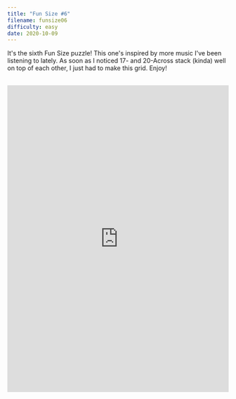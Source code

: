 ```yaml
---
title: "Fun Size #6"
filename: funsize06
difficulty: easy
date: 2020-10-09
---
```


It's the sixth Fun Size puzzle! This one's inspired by more music I've been listening to lately. As soon as I noticed 17- and 20-Across stack (kinda) well on top of each other, I just had to make this grid. Enjoy!<br/><br/>

<iframe height="700" width="100%" allowfullscreen="true" style="border:none;width: 100% !important;position: static;display: block !important;margin: 0 !important;"  name="80a395d458cc73db445abfa4d939b092b4a474d001c5431bf80bbf61485a14ea" src="https://amuselabs.com/pmm/crossword?id=428561c8&set=80a395d458cc73db445abfa4d939b092b4a474d001c5431bf80bbf61485a14ea&embed=1&compact=1&maxCols=2"></iframe>